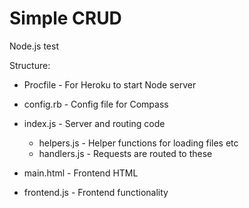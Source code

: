 Simple CRUD
===========

Node.js test 

Structure:

* Procfile        - For Heroku to start Node server
* config.rb       - Config file for Compass
  
* index.js        - Server and routing code
  * helpers.js  - Helper functions for loading files etc
  * handlers.js - Requests are routed to these
  
* main.html       - Frontend HTML
* frontend.js     - Frontend functionality
